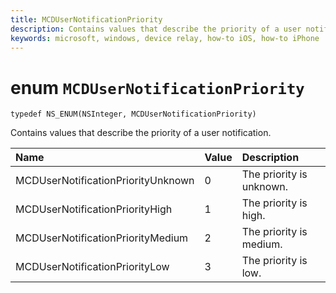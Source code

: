 ```yaml
---
title: MCDUserNotificationPriority
description: Contains values that describe the priority of a user notification.
keywords: microsoft, windows, device relay, how-to iOS, how-to iPhone 
---
```


# enum `MCDUserNotificationPriority`

```
typedef NS_ENUM(NSInteger, MCDUserNotificationPriority)
```

Contains values that describe the priority of a user notification.

|Name | Value | Description |
|:-- |:-- |:-- |
|MCDUserNotificationPriorityUnknown |0| The priority is unknown.|
|   MCDUserNotificationPriorityHigh |1| The priority is high.|
|   MCDUserNotificationPriorityMedium |2| The priority is medium.|
|   MCDUserNotificationPriorityLow|3| The priority is low.|